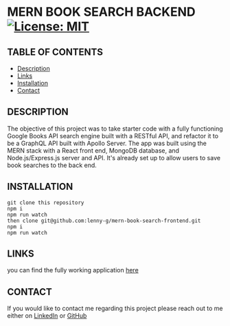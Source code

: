 # MERN BOOK SEARCH BACKEND [![License: MIT](https://img.shields.io/badge/License-MIT-green.svg)](https://opensource.org/licenses/MIT)

## TABLE OF CONTENTS 
- [Description](#DESCRIPTION)
- [Links](#LINKS)
- [Installation](#INSTALLATION)
- [Contact](#CONTACT)

## DESCRIPTION 
The objective of this project was to take starter code with a fully functioning Google Books API search engine built with a RESTful API, and refactor it to be a GraphQL API built with Apollo Server. The app was built using the MERN stack with a React front end, MongoDB database, and Node.js/Express.js server and API. It's already set up to allow users to save book searches to the back end.

## INSTALLATION

```
git clone this repository
npm i
npm run watch
then clone git@github.com:lenny-g/mern-book-search-frontend.git
npm i
npm run watch
```

## LINKS 

you can find the fully working application [here](https://frozen-depths-23834.herokuapp.com/)

## CONTACT
 
If you would like to contact me regarding this project please reach out to me either on 
[LinkedIn](https://www.linkedin.com/in/leanne-gallagher/) or [GitHub](https://github.com/lenny-g)
